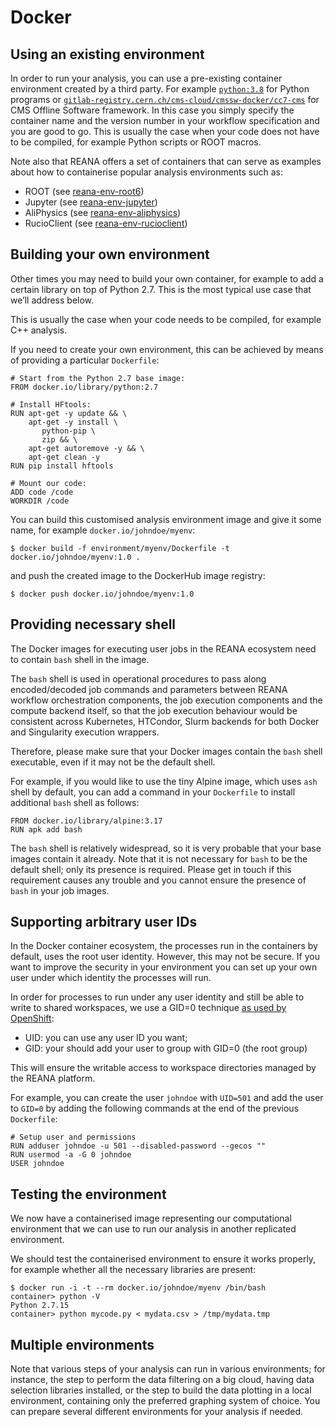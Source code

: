 # Docker

## Using an existing environment

In order to run your analysis, you can use a pre-existing container environment created by a third party. For example [`python:3.8`](https://hub.docker.com/_/python) for Python programs or [`gitlab-registry.cern.ch/cms-cloud/cmssw-docker/cc7-cms`](https://gitlab.cern.ch/cms-cloud/cmssw-docker/container_registry) for CMS Offline Software framework. In this case you simply specify the container name and the version number in your workflow specification and you are good to go. This is usually the case when your code does not have to be compiled, for example Python scripts or ROOT macros.

Note also that REANA offers a set of containers that can serve as examples about how to containerise popular analysis environments such as:

- ROOT (see [reana-env-root6](https://github.com/reanahub/reana-env-root6))
- Jupyter (see [reana-env-jupyter](https://github.com/reanahub/reana-env-jupyter))
- AliPhysics (see [reana-env-aliphysics](https://github.com/reanahub/reana-env-aliphysics))
- RucioClient (see [reana-env-rucioclient](https://github.com/reanahub/reana-env-rucioclient))

## Building your own environment

Other times you may need to build your own container, for example to add a certain library on top of Python 2.7. This is the most typical use case that we’ll address below.

This is usually the case when your code needs to be compiled, for example C++ analysis.

If you need to create your own environment, this can be achieved by means of providing a particular `Dockerfile`:

```{ .Dockerfile .copy-to-clipboard }
# Start from the Python 2.7 base image:
FROM docker.io/library/python:2.7

# Install HFtools:
RUN apt-get -y update && \
    apt-get -y install \
       python-pip \
       zip && \
    apt-get autoremove -y && \
    apt-get clean -y
RUN pip install hftools

# Mount our code:
ADD code /code
WORKDIR /code
```

You can build this customised analysis environment image and give it some name, for example `docker.io/johndoe/myenv`:

```{ .console .copy-to-clipboard }
$ docker build -f environment/myenv/Dockerfile -t docker.io/johndoe/myenv:1.0 .
```

and push the created image to the DockerHub image registry:

```{ .console .copy-to-clipboard }
$ docker push docker.io/johndoe/myenv:1.0
```

## Providing necessary shell

The Docker images for executing user jobs in the REANA ecosystem need to
contain `bash` shell in the image.

The `bash` shell is used in operational procedures to pass along
encoded/decoded job commands and parameters between REANA workflow
orchestration components, the job execution components and the compute backend
itself, so that the job execution behaviour would be consistent across
Kubernetes, HTCondor, Slurm backends for both Docker and Singularity execution
wrappers.

Therefore, please make sure that your Docker images contain the `bash` shell
executable, even if it may not be the default shell.

For example, if you would like to use the tiny Alpine image, which uses `ash`
shell by default, you can add a command in your `Dockerfile` to install
additional `bash` shell as follows:

```{ .Dockerfile .copy-to-clipboard }
FROM docker.io/library/alpine:3.17
RUN apk add bash
```

The `bash` shell is relatively widespread, so it is very probable that your
base images contain it already. Note that it is not necessary for `bash` to be
the default shell; only its presence is required. Please get in touch if this
requirement causes any trouble and you cannot ensure the presence of `bash` in
your job images.

## Supporting arbitrary user IDs

In the Docker container ecosystem, the processes run in the containers by default, uses the root user identity. However, this may not be secure. If you want to improve the security in your environment you can set up your own user under which identity the processes will run.

In order for processes to run under any user identity and still be able to write to shared workspaces, we use a GID=0 technique [as used by OpenShift](https://docs.openshift.com/container-platform/3.11/creating_images/guidelines.html#openshift-specific-guidelines):

- UID: you can use any user ID you want;
- GID: your should add your user to group with GID=0 (the root group)

This will ensure the writable access to workspace directories managed by the REANA platform.

For example, you can create the user `johndoe` with `UID=501` and add the user to `GID=0` by adding the following commands at the end of the previous `Dockerfile`:

```{ .Dockerfile .copy-to-clipboard }
# Setup user and permissions
RUN adduser johndoe -u 501 --disabled-password --gecos ""
RUN usermod -a -G 0 johndoe
USER johndoe
```

## Testing the environment

We now have a containerised image representing our computational environment that we can use to run our analysis in another replicated environment.

We should test the containerised environment to ensure it works properly, for example whether all the necessary libraries are present:

```console
$ docker run -i -t --rm docker.io/johndoe/myenv /bin/bash
container> python -V
Python 2.7.15
container> python mycode.py < mydata.csv > /tmp/mydata.tmp
```

## Multiple environments

Note that various steps of your analysis can run in various environments; for instance, the step to perform the data filtering on a big cloud, having data selection libraries installed, or the step to build the data plotting in a local environment, containing only the preferred graphing system of choice. You can prepare several different environments for your analysis if needed.

